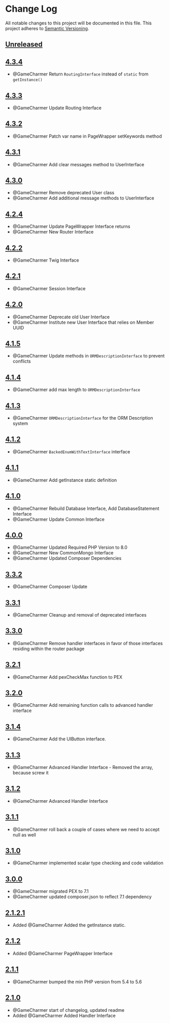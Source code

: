 # Change Log
All notable changes to this project will be documented in this file.
This project adheres to [Semantic Versioning](http://semver.org/).

## [Unreleased](https://github.com/KongHack/Interfaces)



## [4.3.4](https://github.com/KongHack/Interfaces/releases/tag/4.3.4)
- @GameCharmer Return `RoutingInterface` instead of `static` from `getInstance()`



## [4.3.3](https://github.com/KongHack/Interfaces/releases/tag/4.3.3)
- @GameCharmer Update Routing Interface



## [4.3.2](https://github.com/KongHack/Interfaces/releases/tag/4.3.2)
- @GameCharmer Patch var name in PageWrapper setKeywords method



## [4.3.1](https://github.com/KongHack/Interfaces/releases/tag/4.3.1)
- @GameCharmer Add clear messages method to UserInterface



## [4.3.0](https://github.com/KongHack/Interfaces/releases/tag/4.3.0)
- @GameCharmer Remove deprecated User class
- @GameCharmer Add additional message methods to UserInterface



## [4.2.4](https://github.com/KongHack/Interfaces/releases/tag/4.2.4)
- @GameCharmer Update PageWrapper Interface returns
- @GameCharmer New Router Interface



## [4.2.2](https://github.com/KongHack/Interfaces/releases/tag/4.2.2)
- @GameCharmer Twig Interface



## [4.2.1](https://github.com/KongHack/Interfaces/releases/tag/4.2.1)
- @GameCharmer Session Interface



## [4.2.0](https://github.com/KongHack/Interfaces/releases/tag/4.2.0)
- @GameCharmer Deprecate old User Interface
- @GameCharmer Institute new User Interface that relies on Member UUID



## [4.1.5](https://github.com/KongHack/Interfaces/releases/tag/4.1.5)
- @GameCharmer Update methods in `ORMDescriptionInterface` to prevent conflicts



## [4.1.4](https://github.com/KongHack/Interfaces/releases/tag/4.1.4)
- @GameCharmer add max length to `ORMDescriptionInterface`



## [4.1.3](https://github.com/KongHack/Interfaces/releases/tag/4.1.3)
- @GameCharmer `ORMDescriptionInterface` for the ORM Description system



## [4.1.2](https://github.com/KongHack/Interfaces/releases/tag/4.1.2)
- @GameCharmer `BackedEnumWithTextInterface` interface



## [4.1.1](https://github.com/KongHack/Interfaces/releases/tag/4.1.1)
 - @GameCharmer Add getInstance static definition



## [4.1.0](https://github.com/KongHack/Interfaces/releases/tag/4.1.0)
 - @GameCharmer Rebuild Database Interface, Add DatabaseStatement Interface
 - @GameCharmer Update Common Interface



## [4.0.0](https://github.com/KongHack/Interfaces/releases/tag/4.0.0)
 - @GameCharmer Updated Required PHP Version to 8.0
 - @GameCharmer New CommonMongo Interface
 - @GameCharmer Updated Composer Dependencies



## [3.3.2](https://github.com/KongHack/Interfaces/releases/tag/3.3.2)
 - @GameCharmer Composer Update



## [3.3.1](https://github.com/KongHack/Interfaces/releases/tag/3.3.1)
 - @GameCharmer Cleanup and removal of deprecated interfaces


## [3.3.0](https://github.com/KongHack/Interfaces/releases/tag/3.3.0)
 - @GameCharmer Remove handler interfaces in favor of those interfaces residing within the router package


## [3.2.1](https://github.com/KongHack/Interfaces/releases/tag/3.2.1)
 - @GameCharmer Add pexCheckMax function to PEX


## [3.2.0](https://github.com/KongHack/Interfaces/releases/tag/3.2.0)
 - @GameCharmer Add remaining function calls to advanced handler interface
 

## [3.1.4](https://github.com/KongHack/Interfaces/releases/tag/3.1.4)
 - @GameCharmer Add the UIButton interface.


## [3.1.3](https://github.com/KongHack/Interfaces/releases/tag/3.1.3)
 - @GameCharmer Advanced Handler Interface - Removed the array, because screw it
 
 
## [3.1.2](https://github.com/KongHack/Interfaces/releases/tag/3.1.2)
 - @GameCharmer Advanced Handler Interface


## [3.1.1](https://github.com/KongHack/Interfaces/releases/tag/3.1.1)
 - @GameCharmer roll back a couple of cases where we need to accept null as well


## [3.1.0](https://github.com/KongHack/Interfaces/releases/tag/3.1.0)
 - @GameCharmer implemented scalar type checking and code validation


## [3.0.0](https://github.com/KongHack/Interfaces/releases/tag/3.0.0)
 - @GameCharmer migrated PEX to 7.1
 - @GameCharmer updated composer.json to reflect 7.1 dependency


## [2.1.2.1](https://github.com/KongHack/Interfaces/releases/tag/2.1.2.1)
 - Added @GameCharmer Added the getInstance static.


## [2.1.2](https://github.com/KongHack/Interfaces/releases/tag/2.1.2)
 - Added @GameCharmer PageWrapper Interface


## [2.1.1](https://github.com/KongHack/Interfaces/releases/tag/2.1.1)
 - @GameCharmer bumped the min PHP version from 5.4 to 5.6


## [2.1.0](https://github.com/KongHack/Interfaces/releases/tag/2.1.0)
 - @GameCharmer start of changelog, updated readme
 - Added @GameCharmer Added Handler Interface
